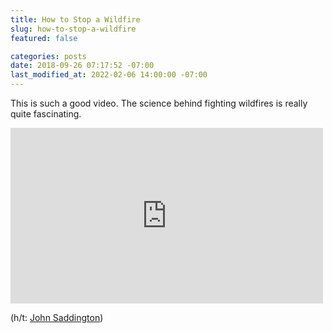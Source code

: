```yaml
---
title: How to Stop a Wildfire
slug: how-to-stop-a-wildfire
featured: false

categories: posts
date: 2018-09-26 07:17:52 -07:00
last_modified_at: 2022-02-06 14:00:00 -07:00
---
```


This is such a good video. The science behind fighting wildfires is really quite fascinating.

<iframe loading="lazy" width="500" height="281" src="https://www.youtube.com/embed/EodxubsO8EI?feature=oembed" frameborder="0" allow="autoplay; encrypted-media" allowfullscreen=""></iframe>

(h/t: [John Saddington](https://john.do/stop-wildfire/))

